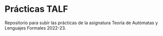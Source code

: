 # Prácticas TALF
Repositorio para subir las prácticas de la asignatura Teoría de Autómatas y Lenguajes Formales 2022-23.
